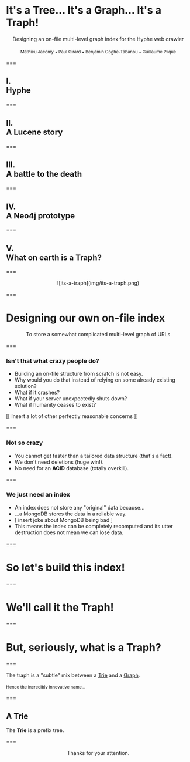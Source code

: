 # It's a Tree... It's a Graph... It's a Traph!

<center>
  <span class="red-title">
    Designing an on-file multi-level graph index for the Hyphe web crawler
  </span>
</center>

<br>

<center>
  <small>
    Mathieu Jacomy • Paul Girard • Benjamin Ooghe-Tabanou • Guillaume Plique
  </small>
</center>

===

<h2>
  <span class="red-number">I.</span><br>Hyphe
</h2>

===

<h2>
  <span class="red-number">II.</span><br>A Lucene story
</h2>

===

<h2>
  <span class="red-number">III.</span><br>A battle to the death
</h2>

===

<h2>
  <span class="red-number">IV.</span><br>A Neo4j prototype
</h2>

===

<h2>
  <span class="red-number">V.</span><br>What on earth is a Traph?
</h2>

===

<center>
  ![its-a-traph](img/its-a-traph.png)
</center>

===

# Designing our own on-file index

<center class="red">
  To store a somewhat complicated multi-level graph of URLs
</center>

===

### Isn't that what crazy people do?

* Building an on-file structure from scratch is not easy.
* Why would you do that instead of relying on some already existing solution?
* What if it crashes?
* What if your server unexpectedly shuts down?
* What if humanity ceases to exist?

\[\[ Insert a lot of other perfectly reasonable concerns \]\]

===

### Not so crazy

* You cannot get faster than a tailored data structure (that's a fact).
* We don't need deletions (huge win!).
* No need for an **ACID** database (totally overkill).

===

### We just need an index

* An index does not store any "original" data because...
* ...a MongoDB stores the data in a reliable way.
* \[ insert joke about MongoDB being bad \]
* This means the index can be completely recomputed and its utter destruction does not mean we can lose data.

===

# So let's build this index!

===

# We'll call it the Traph!

===

# But, seriously, what is a Traph?

===

The traph is a "subtle" mix between a <u>Trie</u> and a <u>Graph</u>.

<small>Hence the incredibly innovative name...</small>

===

## A Trie

The **Trie** is a prefix tree.

===

<center>
  Thanks for your attention.
</center>
